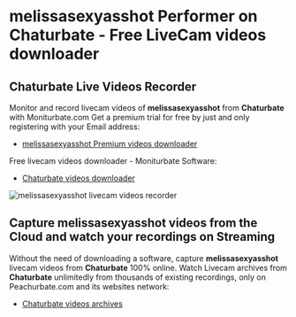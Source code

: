 # melissasexyasshot Performer on Chaturbate - Free LiveCam videos downloader

## Chaturbate Live Videos Recorder

Monitor and record livecam videos of **melissasexyasshot** from **Chaturbate** with Moniturbate.com
Get a premium trial for free by just and only registering with your Email address:
* [melissasexyasshot Premium videos downloader](https://moniturbate.com/request-demo-licence-key.html)

Free livecam videos downloader - Moniturbate Software:
* [Chaturbate videos downloader](https://moniturbate.com/moniturbate-download-software.html)

![melissasexyasshot livecam videos recorder](https://peachurnet.com/templates/moniturbate-software.png)


## Capture melissasexyasshot videos from the Cloud and watch your recordings on Streaming

Without the need of downloading a software, capture **melissasexyasshot** livecam videos from **Chaturbate** 100% online.
Watch Livecam archives from **Chaturbate** unlimitedly from thousands of existing recordings, only on Peachurbate.com and its websites network:
* [Chaturbate videos archives](https://peachurnet.com/)